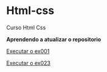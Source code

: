 # Html-css
 Curso Html Css

<strong>Aprendendo a atualizar o repositorio</strong>

<a href="https://paulopson.github.io/html-css/exercicicos/ex001/" target="blank"> Executar o ex001</a>

<a  href="https://paulopson.github.io/html-css/exercicicos/ex023/tabela002/" target="blank"> Executar o ex023</a>
